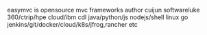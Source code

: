 easymvc is opensource mvc frameworks
author cuijun softwareluke
360/ctrip/hpe cloud/ibm cdl
java/python/js nodejs/shell linux go
jenkins/git/docker/cloud/k8s/jfrog,rancher etc